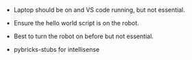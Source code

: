 - Laptop should be on and VS code running, but not essential.
- Ensure the hello world script is on the robot.
- Best to turn the robot on before but not essential.

- pybricks-stubs for intellisense